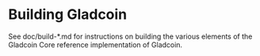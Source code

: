 Building Gladcoin
================

See doc/build-*.md for instructions on building the various
elements of the Gladcoin Core reference implementation of Gladcoin.
